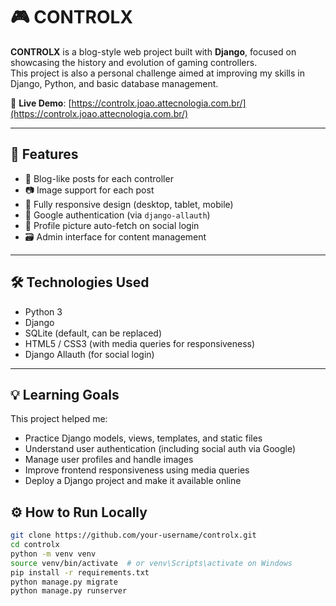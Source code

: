# 🎮 CONTROLX

**CONTROLX** is a blog-style web project built with **Django**, focused on showcasing the history and evolution of gaming controllers.  
This project is also a personal challenge aimed at improving my skills in Django, Python, and basic database management.

🔗 **Live Demo**: [https://controlx.joao.attecnologia.com.br/](https://controlx.joao.attecnologia.com.br/)

---

## 🚀 Features

- 📝 Blog-like posts for each controller
- 📷 Image support for each post
- 📱 Fully responsive design (desktop, tablet, mobile)
- 🔐 Google authentication (via `django-allauth`)
- 🧾 Profile picture auto-fetch on social login
- 🗃️ Admin interface for content management

---

## 🛠️ Technologies Used

- Python 3
- Django
- SQLite (default, can be replaced)
- HTML5 / CSS3 (with media queries for responsiveness)
- Django Allauth (for social login)

---

## 💡 Learning Goals

This project helped me:

- Practice Django models, views, templates, and static files
- Understand user authentication (including social auth via Google)
- Manage user profiles and handle images
- Improve frontend responsiveness using media queries
- Deploy a Django project and make it available online


## ⚙️ How to Run Locally

```bash
git clone https://github.com/your-username/controlx.git
cd controlx
python -m venv venv
source venv/bin/activate  # or venv\Scripts\activate on Windows
pip install -r requirements.txt
python manage.py migrate
python manage.py runserver
